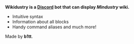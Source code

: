 **Wikidustry is a [Discord](https://discord.gg) bot that can display *Mindustry* wiki.**

- Intuitive syntax
- Information about all blocks
- Handy command aliases
and much more!

Made by **b1tt**.
